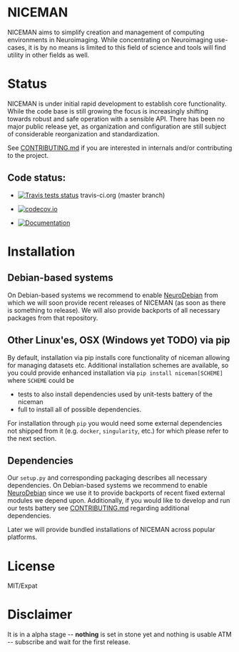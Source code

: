 # NICEMAN

NICEMAN aims to simplify creation and management of computing environments
in Neuroimaging.  While concentrating on Neuroimaging use-cases, it is
by no means is limited to this field of science and tools will find
utility in other fields as well.

# Status

NICEMAN is under initial rapid development to establish core functionality.  While
the code base is still growing the focus is increasingly shifting towards
robust and safe operation with a sensible API. There has been no major public
release yet, as organization and configuration are still subject of
considerable reorganization and standardization. 


See [CONTRIBUTING.md](CONTRIBUTING.md) if you are interested in
internals and/or contributing to the project.

## Code status:

* [![Travis tests status](https://secure.travis-ci.org/ReproNim/niceman.png?branch=master)](https://travis-ci.org/ReproNim/niceman) travis-ci.org (master branch)

* [![codecov.io](https://codecov.io/github/ReproNim/niceman/coverage.svg?branch=master)](https://codecov.io/github/ReproNim/niceman?branch=master)

* [![Documentation](https://readthedocs.org/projects/NICEMAN/badge/?version=latest)](http://niceman.rtfd.org)

# Installation

## Debian-based systems

On Debian-based systems we recommend to enable [NeuroDebian](http://neuro.debian.net)
from which we will soon provide recent releases of NICEMAN (as soon as
there is something to release).  We will also provide backports of
all necessary packages from that repository.

## Other Linux'es, OSX (Windows yet TODO) via pip

By default, installation via pip installs core functionality of niceman
allowing for managing datasets etc.  Additional installation schemes
are available, so you could provide enhanced installation via
`pip install niceman[SCHEME]` where `SCHEME` could be

- tests
     to also install dependencies used by unit-tests battery of the niceman
- full
     to install all of possible dependencies.

For installation through `pip` you would need some external dependencies
not shipped from it (e.g. `docker`, `singularity`, etc.) for which please refer to
the next section.  

## Dependencies

Our `setup.py` and corresponding packaging describes all necessary dependencies.
On Debian-based systems we recommend to enable [NeuroDebian](http://neuro.debian.net)
since we use it to provide backports of recent fixed external modules we
depend upon.  Additionally, if you would
like to develop and run our tests battery see [CONTRIBUTING.md](CONTRIBUTING.md)
regarding additional dependencies.

Later we will provide bundled installations of NICEMAN across popular
platforms.


# License

MIT/Expat


# Disclaimer

It is in a alpha stage -- **nothing** is set in stone yet and nothing is
usable ATM -- subscribe and wait for the first release.

[Git]: https://git-scm.com
[Git-annex]: http://git-annex.branchable.com

